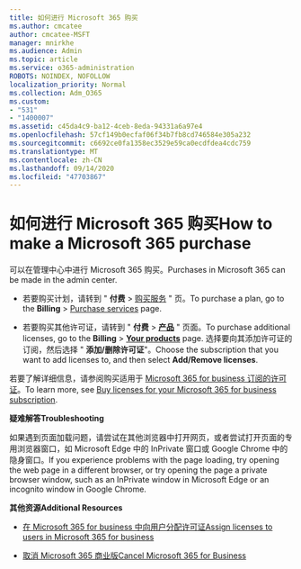 ```yaml
---
title: 如何进行 Microsoft 365 购买
ms.author: cmcatee
author: cmcatee-MSFT
manager: mnirkhe
ms.audience: Admin
ms.topic: article
ms.service: o365-administration
ROBOTS: NOINDEX, NOFOLLOW
localization_priority: Normal
ms.collection: Adm_O365
ms.custom:
- "531"
- "1400007"
ms.assetid: c45da4c9-ba12-4ceb-8eda-94331a6a97e4
ms.openlocfilehash: 57cf149b0ecfaf06f34b7fb8cd746584e305a232
ms.sourcegitcommit: c6692ce0fa1358ec3529e59ca0ecdfdea4cdc759
ms.translationtype: MT
ms.contentlocale: zh-CN
ms.lasthandoff: 09/14/2020
ms.locfileid: "47703867"
---
```

# <a name="how-to-make-a-microsoft-365-purchase"></a><span data-ttu-id="d29e0-102">如何进行 Microsoft 365 购买</span><span class="sxs-lookup"><span data-stu-id="d29e0-102">How to make a Microsoft 365 purchase</span></span>

<span data-ttu-id="d29e0-103">可以在管理中心中进行 Microsoft 365 购买。</span><span class="sxs-lookup"><span data-stu-id="d29e0-103">Purchases in Microsoft 365 can be made in the admin center.</span></span>
  
- <span data-ttu-id="d29e0-104">若要购买计划，请转到 " **付费** \> [购买服务](https://go.microsoft.com/fwlink/p/?linkid=868433) " 页。</span><span class="sxs-lookup"><span data-stu-id="d29e0-104">To purchase a plan, go to the **Billing** \> [Purchase services](https://go.microsoft.com/fwlink/p/?linkid=868433) page.</span></span>

- <span data-ttu-id="d29e0-105">若要购买其他许可证，请转到 " **付费** \> **[产品](https://go.microsoft.com/fwlink/p/?linkid=842054)** " 页面。</span><span class="sxs-lookup"><span data-stu-id="d29e0-105">To purchase additional licenses, go to the **Billing** \> **[Your products](https://go.microsoft.com/fwlink/p/?linkid=842054)** page.</span></span> <span data-ttu-id="d29e0-106">选择要向其添加许可证的订阅，然后选择 " **添加/删除许可证**"。</span><span class="sxs-lookup"><span data-stu-id="d29e0-106">Choose the subscription that you want to add licenses to, and then select **Add/Remove licenses**.</span></span>
  
<span data-ttu-id="d29e0-107">若要了解详细信息，请参阅购买适用于 [Microsoft 365 for business 订阅的许可证](https://docs.microsoft.com/microsoft-365/commerce/licenses/buy-licenses)。</span><span class="sxs-lookup"><span data-stu-id="d29e0-107">To learn more, see [Buy licenses for your Microsoft 365 for business subscription](https://docs.microsoft.com/microsoft-365/commerce/licenses/buy-licenses).</span></span>

<span data-ttu-id="d29e0-108">**疑难解答**</span><span class="sxs-lookup"><span data-stu-id="d29e0-108">**Troubleshooting**</span></span>

<span data-ttu-id="d29e0-109">如果遇到页面加载问题，请尝试在其他浏览器中打开网页，或者尝试打开页面的专用浏览器窗口，如 Microsoft Edge 中的 InPrivate 窗口或 Google Chrome 中的隐身窗口。</span><span class="sxs-lookup"><span data-stu-id="d29e0-109">If you experience problems with the page loading, try opening the web page in a different browser, or try opening the page a private browser window, such as an InPrivate window in Microsoft Edge or an incognito window in Google Chrome.</span></span>

<span data-ttu-id="d29e0-110">**其他资源**</span><span class="sxs-lookup"><span data-stu-id="d29e0-110">**Additional Resources**</span></span>
  
- [<span data-ttu-id="d29e0-111">在 Microsoft 365 for business 中向用户分配许可证</span><span class="sxs-lookup"><span data-stu-id="d29e0-111">Assign licenses to users in Microsoft 365 for business</span></span>](https://docs.microsoft.com/microsoft-365/admin/add-users/add-users)

- [<span data-ttu-id="d29e0-112">取消 Microsoft 365 商业版</span><span class="sxs-lookup"><span data-stu-id="d29e0-112">Cancel Microsoft 365 for Business</span></span>](https://docs.microsoft.com/microsoft-365/commerce/subscriptions/cancel-your-subscription)